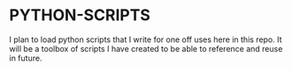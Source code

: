 # PYTHON-SCRIPTS

I plan to load python scripts that I write for one off uses here in this repo. It will be a toolbox of scripts I have created to be able to reference and reuse in future. 
